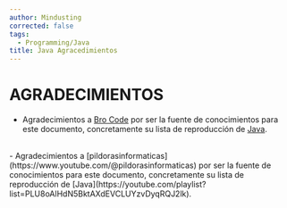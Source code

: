 ```yaml
---
author: Mindusting
corrected: false
tags:
  - Programming/Java
title: Java Agracedimientos
---
```


# AGRADECIMIENTOS

- Agradecimientos a [Bro Code](https://www.youtube.com/c/BroCodez/featured) por ser la fuente de conocimientos para este documento, concretamente su lista de reproducción de [Java](https://youtube.com/playlist?list=PLZPZq0r_RZOMhCAyywfnYLlrjiVOkdAI1).
<br>
- Agradecimientos a [pildorasinformaticas](https://www.youtube.com/@pildorasinformaticas) por ser la fuente de conocimientos para este documento, concretamente su lista de reproducción de [Java](https://youtube.com/playlist?list=PLU8oAlHdN5BktAXdEVCLUYzvDyqRQJ2lk).
